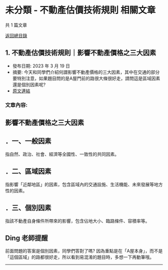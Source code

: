 # 未分類 - 不動產估價技術規則 相關文章

共 1 篇文章

[返回總目錄](00_總目錄.md)

## 1. 不動產估價技術規則｜影響不動產價格之三大因素

- 發布日期: 2023 年 3 月 19 日
- 摘要: 今天和同學們介紹何謂影響不動產價格的三大因素，其中在交通的部分要特別注意，如果題目問的是A屋門前的路很大條很好走，請問這是區域因素還是個別因素呢?
- [原文連結](https://www.jasper-realestate.com/%e4%b8%8d%e5%8b%95%e7%94%a2%e4%bc%b0%e5%83%b9%e6%8a%80%e8%a1%93%e8%a6%8f%e5%89%87_%e5%bd%b1%e9%9f%bf%e4%b8%8d%e5%8b%95%e7%94%a2%e5%83%b9%e6%a0%bc%e4%b9%8b%e4%b8%89%e5%a4%a7%e5%9b%a0%e7%b4%a0/)

### 文章內容:

## 影響不動產價格之三大因素

## ．一、一般因素

指自然、政治、社會、經濟等全國性、一致性的共同因素。

## ．二、區域因素

指影響「近鄰地區」的因素，包含區域內的交通設施、生活機能、未來發展等地方性的因素。

## ．三、個別因素

指該不動產自身條件所帶來的影響，包含佔地大小、臨路條件、容積率等。

## Ding 老師提醒

前面問題的答案是個別因素，同學們答對了嗎? 因為重點是在「A屋本身」，而不是「這個區域」的路都很好走，所以看到易混淆的題目時，多想一下再動筆哦。

---

